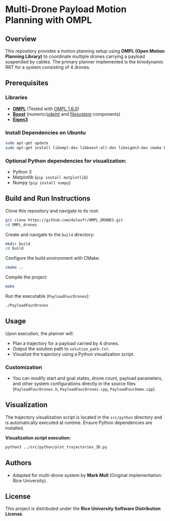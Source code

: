 # Multi-Drone Payload Motion Planning with OMPL

## Overview
This repository provides a motion planning setup using **OMPL (Open Motion Planning Library)** to coordinate multiple drones carrying a payload suspended by cables. The primary planner implemented is the kinodynamic RRT for a system consisting of 4 drones.

## Prerequisites

### Libraries
- [**OMPL**](https://ompl.kavrakilab.org/) (Tested with [OMPL 1.6.0](https://github.com/ompl/ompl/releases/tag/1.6.0))
- [**Boost**](https://www.boost.org/) (numeric/[odeint](https://www.boost.org/doc/libs/release/libs/numeric/odeint/) and [filesystem](https://www.boost.org/doc/libs/release/libs/filesystem/) components)
- [**Eigen3**](https://eigen.tuxfamily.org/)

### Install Dependencies on Ubuntu
```bash
sudo apt-get update
sudo apt-get install libompl-dev libboost-all-dev libeigen3-dev cmake build-essential
```

### Optional Python dependencies for visualization:
- Python 3
- Matplotlib (`pip install matplotlib`)
- Numpy (`pip install numpy`)

## Build and Run Instructions

Clone this repository and navigate to its root:
```bash
git clone https://github.com/dolevfr/OMPL_DRONES.git
cd OMPL_drones
```

Create and navigate to the `build` directory:
```bash
mkdir build
cd build
```

Configure the build environment with CMake:
```bash
cmake ..
```

Compile the project:
```bash
make
```

Run the executable (`PayloadFourDrones`):
```bash
./PayloadFourDrones
```

## Usage
Upon execution, the planner will:

- Plan a trajectory for a payload carried by 4 drones.
- Output the solution path to `solution_path.txt`.
- Visualize the trajectory using a Python visualization script.

### Customization
- You can modify start and goal states, drone count, payload parameters, and other system configurations directly in the source files (`PayloadFourDrones.h`, `PayloadFourDrones.cpp`, `PayloadFourDemo.cpp`).

## Visualization
The trajectory visualization script is located in the `src/python` directory and is automatically executed at runtime. Ensure Python dependencies are installed.

**Visualization script execution:**
```bash
python3 ../src/python/plot_trajectories_3D.py
```

## Authors
- Adapted for multi-drone system by **Mark Moll** (Original implementation: Rice University).

## License
This project is distributed under the **Rice University Software Distribution License**.